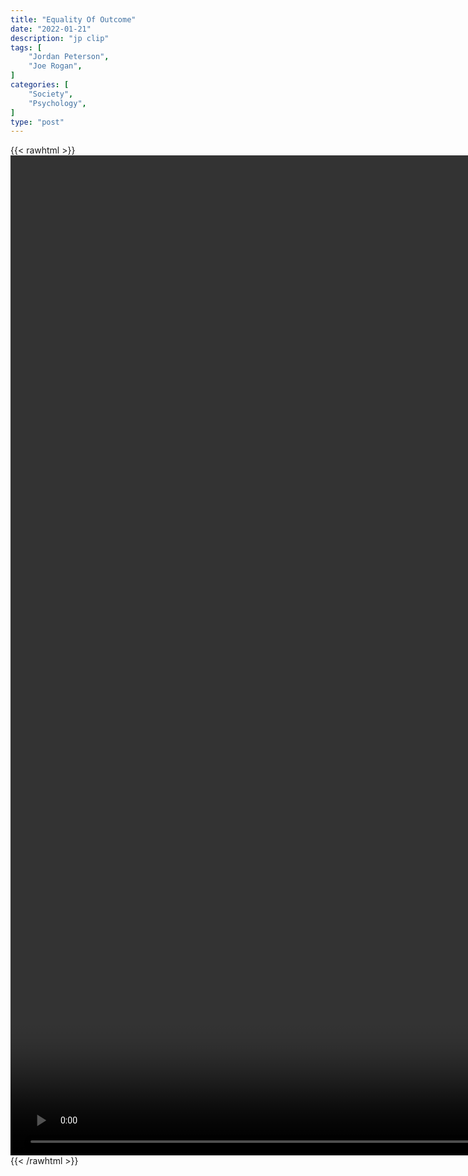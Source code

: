 ```yaml
---
title: "Equality Of Outcome"
date: "2022-01-21"
description: "jp clip"
tags: [
    "Jordan Peterson",
    "Joe Rogan",
]
categories: [
    "Society",
    "Psychology",
]
type: "post"
---
```

{{< rawhtml >}}
    <video style="height:40vh;width:auto" overflow="hidden" controls>
        <source src="https://clips.dev00ps.com/Jordan_Peterson/equity.mp4" type="video/mp4"> 
    </video>
{{< /rawhtml >}}